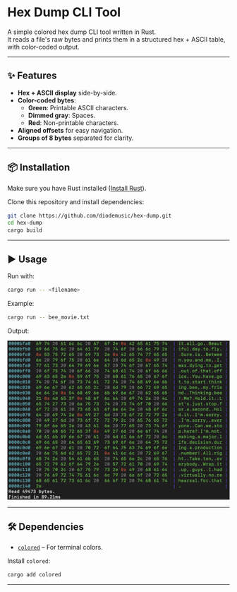 # Hex Dump CLI Tool

A simple colored hex dump CLI tool written in Rust.  
It reads a file's raw bytes and prints them in a structured hex + ASCII table, with color-coded output.

---

## ✨ Features

- **Hex + ASCII display** side-by-side.
- **Color-coded bytes**:
  - **Green**: Printable ASCII characters.
  - **Dimmed gray**: Spaces.
  - **Red**: Non-printable characters.
- **Aligned offsets** for easy navigation.
- **Groups of 8 bytes** separated for clarity.

---

## 📦 Installation

Make sure you have Rust installed ([Install Rust](https://www.rust-lang.org/tools/install)).

Clone this repository and install dependencies:

```bash
git clone https://github.com/diodemusic/hex-dump.git
cd hex-dump
cargo build
````

---

## ▶ Usage

Run with:

```bash
cargo run -- <filename>
```

Example:

```bash
cargo run -- bee_movie.txt
```

Output:

![Hex dump screenshot](example.png "Hex dump screenshot")

---

## 🛠 Dependencies

- [`colored`](https://crates.io/crates/colored) – For terminal colors.

Install `colored`:

```bash
cargo add colored
```

---
